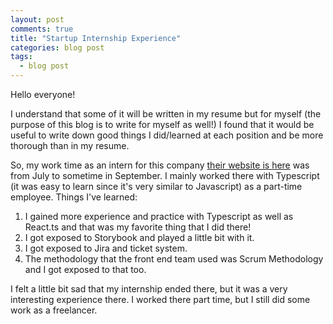```yaml
---
layout: post
comments: true
title: "Startup Internship Experience"
categories: blog post
tags:
  - blog post
---
```


Hello everyone!

I understand that some of it will be written in my resume but for myself (the purpose of this blog is to write for myself as well!) I found that it would be useful to write down good things I did/learned at each position and be more thorough than in my resume.

So, my work time as an intern for this company [their website is here](qa.guru) was from July to sometime in September. I mainly worked there with Typescript (it was easy to learn since it's very similar to Javascript) as a part-time employee. Things I've learned:

1. I gained more experience and practice with Typescript as well as React.ts and that was my favorite thing that I did there!
2. I got exposed to Storybook and played a little bit with it.
3. I got exposed to Jira and ticket system.
4. The methodology that the front end team used was Scrum Methodology and I got exposed to that too.

I felt a little bit sad that my internship ended there, but it was a very interesting experience there.
I worked there part time, but I still did some work as a freelancer.

